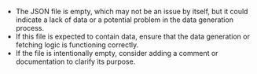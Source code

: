- The JSON file is empty, which may not be an issue by itself, but it could indicate a lack of data or a potential problem in the data generation process.
- If this file is expected to contain data, ensure that the data generation or fetching logic is functioning correctly.
- If the file is intentionally empty, consider adding a comment or documentation to clarify its purpose.